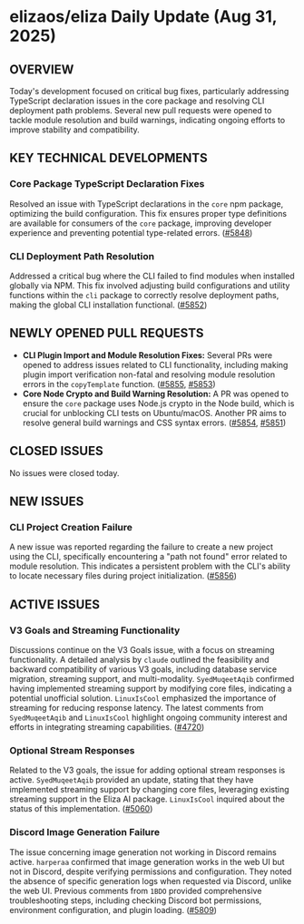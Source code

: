 # elizaos/eliza Daily Update (Aug 31, 2025)
## OVERVIEW 
Today's development focused on critical bug fixes, particularly addressing TypeScript declaration issues in the core package and resolving CLI deployment path problems. Several new pull requests were opened to tackle module resolution and build warnings, indicating ongoing efforts to improve stability and compatibility.

## KEY TECHNICAL DEVELOPMENTS

### Core Package TypeScript Declaration Fixes
Resolved an issue with TypeScript declarations in the `core` npm package, optimizing the build configuration. This fix ensures proper type definitions are available for consumers of the `core` package, improving developer experience and preventing potential type-related errors. ([#5848](https://github.com/elizaos/eliza/pull/5848))

### CLI Deployment Path Resolution
Addressed a critical bug where the CLI failed to find modules when installed globally via NPM. This fix involved adjusting build configurations and utility functions within the `cli` package to correctly resolve deployment paths, making the global CLI installation functional. ([#5852](https://github.com/elizaos/eliza/pull/5852))

## NEWLY OPENED PULL REQUESTS
- **CLI Plugin Import and Module Resolution Fixes:** Several PRs were opened to address issues related to CLI functionality, including making plugin import verification non-fatal and resolving module resolution errors in the `copyTemplate` function. ([#5855](https://github.com/elizaos/eliza/pull/5855), [#5853](https://github.com/elizaos/eliza/pull/5853))
- **Core Node Crypto and Build Warning Resolution:** A PR was opened to ensure the `core` package uses Node.js crypto in the Node build, which is crucial for unblocking CLI tests on Ubuntu/macOS. Another PR aims to resolve general build warnings and CSS syntax errors. ([#5854](https://github.com/elizaos/eliza/pull/5854), [#5851](https://github.com/elizaos/eliza/pull/5851))

## CLOSED ISSUES
No issues were closed today.

## NEW ISSUES
### CLI Project Creation Failure
A new issue was reported regarding the failure to create a new project using the CLI, specifically encountering a "path not found" error related to module resolution. This indicates a persistent problem with the CLI's ability to locate necessary files during project initialization. ([#5856](https://github.com/elizaos/eliza/issues/5856))

## ACTIVE ISSUES

### V3 Goals and Streaming Functionality
Discussions continue on the V3 Goals issue, with a focus on streaming functionality. A detailed analysis by `claude` outlined the feasibility and backward compatibility of various V3 goals, including database service migration, streaming support, and multi-modality. `SyedMuqeetAqib` confirmed having implemented streaming support by modifying core files, indicating a potential unofficial solution. `LinuxIsCool` emphasized the importance of streaming for reducing response latency. The latest comments from `SyedMuqeetAqib` and `LinuxIsCool` highlight ongoing community interest and efforts in integrating streaming capabilities. ([#4720](https://github.com/elizaos/eliza/issues/4720))

### Optional Stream Responses
Related to the V3 goals, the issue for adding optional stream responses is active. `SyedMuqeetAqib` provided an update, stating that they have implemented streaming support by changing core files, leveraging existing streaming support in the Eliza AI package. `LinuxIsCool` inquired about the status of this implementation. ([#5060](https://github.com/elizaos/eliza/issues/5060))

### Discord Image Generation Failure
The issue concerning image generation not working in Discord remains active. `harperaa` confirmed that image generation works in the web UI but not in Discord, despite verifying permissions and configuration. They noted the absence of specific generation logs when requested via Discord, unlike the web UI. Previous comments from `1BDO` provided comprehensive troubleshooting steps, including checking Discord bot permissions, environment configuration, and plugin loading. ([#5809](https://github.com/elizaos/eliza/issues/5809))